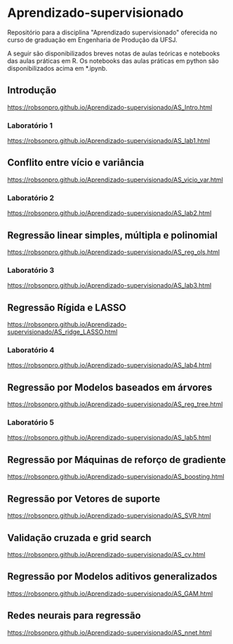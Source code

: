 # Aprendizado-supervisionado

Repositório para a disciplina "Aprendizado supervisionado" oferecida no curso de graduação em Engenharia de Produção da UFSJ.

A seguir são disponibilizados breves notas de aulas teóricas e notebooks das aulas práticas em R. Os notebooks das aulas práticas em python são disponibilizados acima em *.ipynb.

## Introdução

https://robsonpro.github.io/Aprendizado-supervisionado/AS_Intro.html

### Laboratório 1

https://robsonpro.github.io/Aprendizado-supervisionado/AS_lab1.html

## Conflito entre vício e variância

https://robsonpro.github.io/Aprendizado-supervisionado/AS_vicio_var.html

### Laboratório 2

https://robsonpro.github.io/Aprendizado-supervisionado/AS_lab2.html

## Regressão linear simples, múltipla e polinomial

https://robsonpro.github.io/Aprendizado-supervisionado/AS_reg_ols.html

### Laboratório 3

https://robsonpro.github.io/Aprendizado-supervisionado/AS_lab3.html

## Regressão Rígida e LASSO

https://robsonpro.github.io/Aprendizado-supervisionado/AS_ridge_LASSO.html

### Laboratório 4

https://robsonpro.github.io/Aprendizado-supervisionado/AS_lab4.html

## Regressão por Modelos baseados em árvores

https://robsonpro.github.io/Aprendizado-supervisionado/AS_reg_tree.html

### Laboratório 5

https://robsonpro.github.io/Aprendizado-supervisionado/AS_lab5.html

## Regressão por Máquinas de reforço de gradiente

https://robsonpro.github.io/Aprendizado-supervisionado/AS_boosting.html

## Regressão por Vetores de suporte

https://robsonpro.github.io/Aprendizado-supervisionado/AS_SVR.html

## Validação cruzada e grid search

https://robsonpro.github.io/Aprendizado-supervisionado/AS_cv.html

## Regressão por Modelos aditivos generalizados

https://robsonpro.github.io/Aprendizado-supervisionado/AS_GAM.html

## Redes neurais para regressão

https://robsonpro.github.io/Aprendizado-supervisionado/AS_nnet.html
